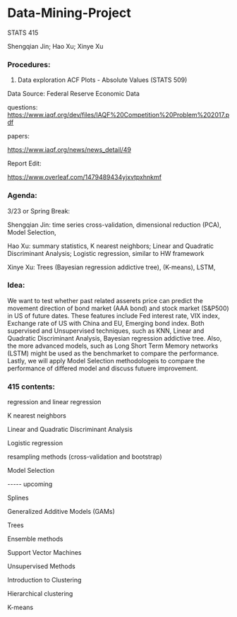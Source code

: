 # Data-Mining-Project
STATS 415

Shengqian Jin; Hao Xu; Xinye Xu

### Procedures:
1. Data exploration ACF Plots - Absolute Values (STATS 509)



Data Source: Federal Reserve Economic Data

questions: 
https://www.iaqf.org/dev/files/IAQF%20Competition%20Problem%202017.pdf

papers: 

https://www.iaqf.org/news/news_detail/49


Report Edit:

https://www.overleaf.com/1479489434yjxvtpxhnkmf


### Agenda: 

3/23 or Spring Break: 

Shengqian Jin: time series cross-validation, dimensional reduction (PCA), Model Selection, 

Hao Xu: summary statistics, K nearest neighbors; Linear and Quadratic Discriminant Analysis; Logistic regression, similar to HW framework

Xinye Xu: Trees (Bayesian regression addictive tree), (K-means),  LSTM, 



### Idea:

We want to test whether past related asserets price can predict the movement direction of bond market (AAA bond) and stock market (S&P500) in US of future dates. These features include Fed interest rate, VIX index, Exchange rate of US with China and EU, Emerging bond index. 
Both supervised and Unsupervised techniques, such as KNN, Linear and Quadratic Discriminant Analysis, Bayesian regression addictive tree. Also, the more advanced models, such as Long Short Term Memory networks (LSTM) might be used as the benchmarket to compare the performance.  Lastly, we will apply Model Selection methodologeis to compare the performance of differed model and discuss futuere improvement. 


### 415 contents: 

regression and linear regression

K nearest neighbors

Linear and Quadratic Discriminant Analysis

Logistic regression

resampling methods (cross-validation and bootstrap)

Model Selection


----- upcoming

Splines

Generalized Additive Models (GAMs)

Trees

Ensemble methods

Support Vector Machines

Unsupervised Methods

Introduction to Clustering

Hierarchical clustering

K-means
